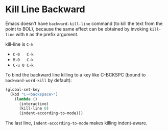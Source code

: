 # Kill Line Backward

Emacs doesn't have `backward-kill-line` command (to kill the text from the point to BOL), because the same effect can be obtained by invoking `kill-line` with `0` as the prefix argument.

kill-line is `C-k`
- `C-0   C-k`
- `M-0   C-k`
- `C-u 0 C-k`

To bind the backward line killing to a key like C-BCKSPC (bound to `backward-word-kill` by default):

```el
(global-set-key
  (kbd "C-<backspace>")
    (lambda ()
      (interactive)
      (kill-line 0)
      (indent-according-to-mode)))
```

The last line, `indent-according-to-mode` makes killing indent-aware.
